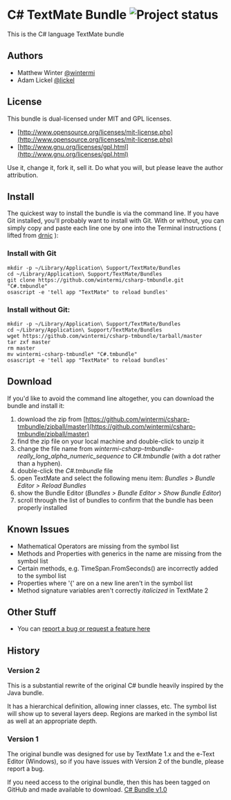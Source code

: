 # C# TextMate Bundle ![Project status](http://stillmaintained.com/wintermi/csharp-tmbundle.png)

This is the C# language TextMate bundle

## Authors

* Matthew Winter [@wintermi](https://github.com/wintermi)
* Adam Lickel [@lickel](https://github.com/lickel)

## License

This bundle is dual-licensed under MIT and GPL licenses.

* [http://www.opensource.org/licenses/mit-license.php](http://www.opensource.org/licenses/mit-license.php)
* [http://www.gnu.org/licenses/gpl.html](http://www.gnu.org/licenses/gpl.html)

Use it, change it, fork it, sell it. Do what you will, but please leave the author attribution.

## Install

The quickest way to install the bundle is via the command line. If you have Git installed, you'll probably want to install with Git. With or without, you can simply copy and paste each line one by one into the Terminal instructions ( lifted from [drnic](http://github.com/drnic/ruby-on-rails-tmbundle) ):

### Install with Git

    mkdir -p ~/Library/Application\ Support/TextMate/Bundles
    cd ~/Library/Application\ Support/TextMate/Bundles
    git clone https://github.com/wintermi/csharp-tmbundle.git "C#.tmbundle"
    osascript -e 'tell app "TextMate" to reload bundles'

### Install without Git:

    mkdir -p ~/Library/Application\ Support/TextMate/Bundles
    cd ~/Library/Application\ Support/TextMate/Bundles
    wget https://github.com/wintermi/csharp-tmbundle/tarball/master
    tar zxf master
    rm master
    mv wintermi-csharp-tmbundle* "C#.tmbundle"
    osascript -e 'tell app "TextMate" to reload bundles'

## Download

If you'd like to avoid the command line altogether, you can download the bundle and install it:

1. download the zip from [https://github.com/wintermi/csharp-tmbundle/zipball/master](https://github.com/wintermi/csharp-tmbundle/zipball/master)
2. find the zip file on your local machine and double-click to unzip it
3. change the file name from *wintermi-csharp-tmbundle-really_long_alpha_numeric_sequence* to *C#.tmbundle* (with a dot rather than a hyphen).
4. double-click the *C#.tmbundle* file
5. open TextMate and select the following menu item: *Bundles > Bundle Editor > Reload Bundles*
6. show the Bundle Editor (*Bundles > Bundle Editor > Show Bundle Editor*)
7. scroll through the list of bundles to confirm that the bundle has been properly installed

## Known Issues

* Mathematical Operators are missing from the symbol list
* Methods and Properties with generics in the name are missing from the symbol list
* Certain methods, e.g. TimeSpan.FromSeconds() are incorrectly added to the symbol list
* Properties where '{' are on a new line aren't in the symbol list
* Method signature variables aren't correctly *italicized* in TextMate 2

## Other Stuff

* You can [report a bug or request a feature here](https://github.com/wintermi/csharp-tmbundle/issues)

## History

### Version 2

This is a substantial rewrite of the original C# bundle heavily inspired by the Java bundle.

It has a hierarchical definition, allowing inner classes, etc. The symbol list will show up to several layers deep. Regions are marked in the symbol list as well at an appropriate depth.

### Version 1

The original bundle was designed for use by TextMate 1.x and the e-Text Editor (Windows), so if you have issues with Version 2 of the bundle, please report a bug.

If you need access to the original bundle, then this has been tagged on GitHub and made available to download. [C# Bundle v1.0](https://github.com/wintermi/csharp-tmbundle/zipball/v1.0)

